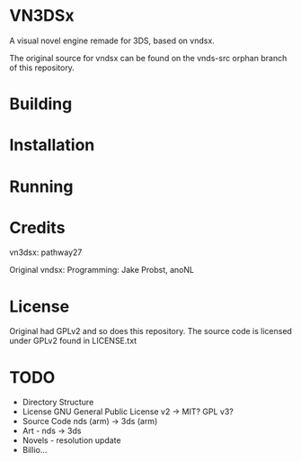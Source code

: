 # VN3DSx

A visual novel engine remade for 3DS, based on vndsx.

The original source for vndsx can be found on the vnds-src orphan branch of this repository.

# Building

# Installation

# Running

# Credits

vn3dsx: pathway27

Original vndsx:
  Programming: Jake Probst, anoNL

# License

Original had GPLv2 and so does this repository.
The source code is licensed under GPLv2 found in LICENSE.txt

# TODO

- Directory Structure
- License GNU General Public License v2 -> MIT? GPL v3?
- Source Code nds (arm) -> 3ds (arm)
- Art - nds -> 3ds
- Novels - resolution update
- Billio...

